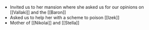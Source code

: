 - Invited us to her mansion where she asked us for our opinions on [[Vallaki]] and the [[Baron]]
- Asked us to help her with a scheme to poison [[Izek]]
- Mother of [[Nikolai]] and [[Stella]]